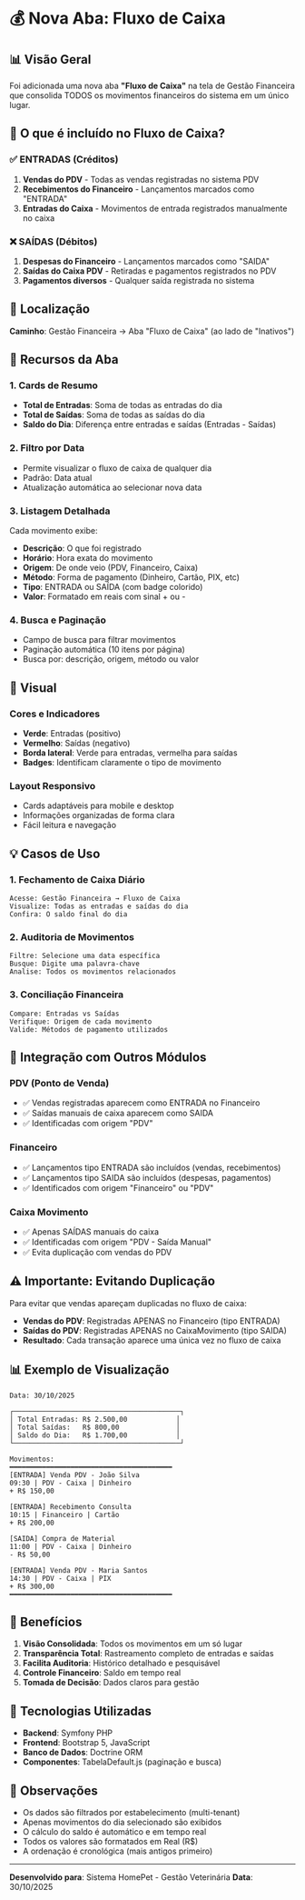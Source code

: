 # 💰 Nova Aba: Fluxo de Caixa

## 📊 Visão Geral

Foi adicionada uma nova aba **"Fluxo de Caixa"** na tela de Gestão Financeira que consolida TODOS os movimentos financeiros do sistema em um único lugar.

## 🎯 O que é incluído no Fluxo de Caixa?

### ✅ ENTRADAS (Créditos)
1. **Vendas do PDV** - Todas as vendas registradas no sistema PDV
2. **Recebimentos do Financeiro** - Lançamentos marcados como "ENTRADA"
3. **Entradas do Caixa** - Movimentos de entrada registrados manualmente no caixa

### ❌ SAÍDAS (Débitos)
1. **Despesas do Financeiro** - Lançamentos marcados como "SAIDA"
2. **Saídas do Caixa PDV** - Retiradas e pagamentos registrados no PDV
3. **Pagamentos diversos** - Qualquer saída registrada no sistema

## 📍 Localização

**Caminho**: Gestão Financeira → Aba "Fluxo de Caixa" (ao lado de "Inativos")

## 🎨 Recursos da Aba

### 1. Cards de Resumo
- **Total de Entradas**: Soma de todas as entradas do dia
- **Total de Saídas**: Soma de todas as saídas do dia
- **Saldo do Dia**: Diferença entre entradas e saídas (Entradas - Saídas)

### 2. Filtro por Data
- Permite visualizar o fluxo de caixa de qualquer dia
- Padrão: Data atual
- Atualização automática ao selecionar nova data

### 3. Listagem Detalhada
Cada movimento exibe:
- **Descrição**: O que foi registrado
- **Horário**: Hora exata do movimento
- **Origem**: De onde veio (PDV, Financeiro, Caixa)
- **Método**: Forma de pagamento (Dinheiro, Cartão, PIX, etc)
- **Tipo**: ENTRADA ou SAÍDA (com badge colorido)
- **Valor**: Formatado em reais com sinal + ou -

### 4. Busca e Paginação
- Campo de busca para filtrar movimentos
- Paginação automática (10 itens por página)
- Busca por: descrição, origem, método ou valor

## 🎨 Visual

### Cores e Indicadores
- **Verde**: Entradas (positivo)
- **Vermelho**: Saídas (negativo)
- **Borda lateral**: Verde para entradas, vermelha para saídas
- **Badges**: Identificam claramente o tipo de movimento

### Layout Responsivo
- Cards adaptáveis para mobile e desktop
- Informações organizadas de forma clara
- Fácil leitura e navegação

## 💡 Casos de Uso

### 1. Fechamento de Caixa Diário
```
Acesse: Gestão Financeira → Fluxo de Caixa
Visualize: Todas as entradas e saídas do dia
Confira: O saldo final do dia
```

### 2. Auditoria de Movimentos
```
Filtre: Selecione uma data específica
Busque: Digite uma palavra-chave
Analise: Todos os movimentos relacionados
```

### 3. Conciliação Financeira
```
Compare: Entradas vs Saídas
Verifique: Origem de cada movimento
Valide: Métodos de pagamento utilizados
```

## 🔄 Integração com Outros Módulos

### PDV (Ponto de Venda)
- ✅ Vendas registradas aparecem como ENTRADA no Financeiro
- ✅ Saídas manuais de caixa aparecem como SAIDA
- ✅ Identificadas com origem "PDV"

### Financeiro
- ✅ Lançamentos tipo ENTRADA são incluídos (vendas, recebimentos)
- ✅ Lançamentos tipo SAIDA são incluídos (despesas, pagamentos)
- ✅ Identificados com origem "Financeiro" ou "PDV"

### Caixa Movimento
- ✅ Apenas SAÍDAS manuais do caixa
- ✅ Identificadas com origem "PDV - Saída Manual"
- ✅ Evita duplicação com vendas do PDV

## ⚠️ Importante: Evitando Duplicação

Para evitar que vendas apareçam duplicadas no fluxo de caixa:
- **Vendas do PDV**: Registradas APENAS no Financeiro (tipo ENTRADA)
- **Saídas do PDV**: Registradas APENAS no CaixaMovimento (tipo SAIDA)
- **Resultado**: Cada transação aparece uma única vez no fluxo de caixa

## 📊 Exemplo de Visualização

```
Data: 30/10/2025

┌─────────────────────────────────────────┐
│ Total Entradas: R$ 2.500,00            │
│ Total Saídas:   R$ 800,00              │
│ Saldo do Dia:   R$ 1.700,00            │
└─────────────────────────────────────────┘

Movimentos:
━━━━━━━━━━━━━━━━━━━━━━━━━━━━━━━━━━━━━━━━
[ENTRADA] Venda PDV - João Silva
09:30 | PDV - Caixa | Dinheiro
+ R$ 150,00

[ENTRADA] Recebimento Consulta
10:15 | Financeiro | Cartão
+ R$ 200,00

[SAIDA] Compra de Material
11:00 | PDV - Caixa | Dinheiro
- R$ 50,00

[ENTRADA] Venda PDV - Maria Santos
14:30 | PDV - Caixa | PIX
+ R$ 300,00
━━━━━━━━━━━━━━━━━━━━━━━━━━━━━━━━━━━━━━━━
```

## 🚀 Benefícios

1. **Visão Consolidada**: Todos os movimentos em um só lugar
2. **Transparência Total**: Rastreamento completo de entradas e saídas
3. **Facilita Auditoria**: Histórico detalhado e pesquisável
4. **Controle Financeiro**: Saldo em tempo real
5. **Tomada de Decisão**: Dados claros para gestão

## 🔧 Tecnologias Utilizadas

- **Backend**: Symfony PHP
- **Frontend**: Bootstrap 5, JavaScript
- **Banco de Dados**: Doctrine ORM
- **Componentes**: TabelaDefault.js (paginação e busca)

## 📝 Observações

- Os dados são filtrados por estabelecimento (multi-tenant)
- Apenas movimentos do dia selecionado são exibidos
- O cálculo do saldo é automático e em tempo real
- Todos os valores são formatados em Real (R$)
- A ordenação é cronológica (mais antigos primeiro)

---

**Desenvolvido para**: Sistema HomePet - Gestão Veterinária
**Data**: 30/10/2025
